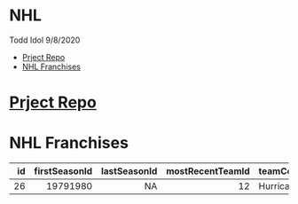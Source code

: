 NHL
================
Todd Idol
9/8/2020

-   [Prject Repo](#prject-repo)
-   [NHL Franchises](#nhl-franchises)

[Prject Repo](https://github.com/tkidol/ST558-Project-1)
========================================================

NHL Franchises
==============

|  id | firstSeasonId | lastSeasonId | mostRecentTeamId | teamCommonName | teamPlaceName |
|----:|--------------:|-------------:|-----------------:|:---------------|:--------------|
|  26 |      19791980 |           NA |               12 | Hurricanes     | Carolina      |
